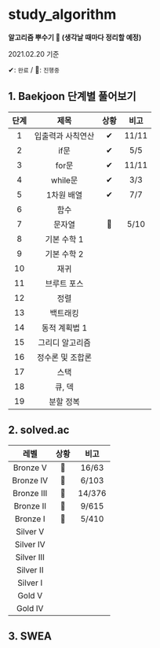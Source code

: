 # study_algorithm

**알고리즘 뿌수기 👊 (생각날 때마다 정리할 예정)**

2021.02.20 기준

✔: `완료` / 📍: `진행중`

## 1. Baekjoon 단계별 풀어보기

| 단계 |       제목        | 상황 | 비고  |
| :--: | :---------------: | :--: | :---: |
|  1   | 입출력과 사칙연산 |  ✔   | 11/11 |
|  2   |       if문        |  ✔   |  5/5  |
|  3   |       for문       |  ✔   | 11/11 |
|  4   |      while문      |  ✔   |  3/3  |
|  5   |    1차원 배열     |  ✔   |  7/7  |
|  6   |       함수        |      |       |
|  7   |      문자열       |  📍   | 5/10  |
|  8   |    기본 수학 1    |      |       |
|  9   |    기본 수학 2    |      |       |
|  10  |       재귀        |      |       |
|  11  |    브루트 포스    |      |       |
|  12  |       정렬        |      |       |
|  13  |     백트래킹      |      |       |
|  14  |   동적 계획법 1   |      |       |
|  15  |  그리디 알고리즘  |      |       |
|  16  | 정수론 및 조합론  |      |       |
|  17  |       스택        |      |       |
|  18  |      큐, 덱       |      |       |
|  19  |     분할 정복     |      |       |



## 2. solved.ac

|    레벨    | 상황 |  비고  |
| :--------: | :--: | :----: |
|  Bronze V  |  📍   | 16/63  |
| Bronze IV  |  📍   | 6/103  |
| Bronze III |  📍   | 14/376 |
| Bronze II  |  📍   | 9/615  |
|  Bronze I  |  📍   | 5/410  |
|  Silver V  |      |        |
| Silver IV  |      |        |
| Silver III |      |        |
| Silver II  |      |        |
|  Silver I  |      |        |
|   Gold V   |      |        |
|  Gold IV   |      |        |



## 3. SWEA

